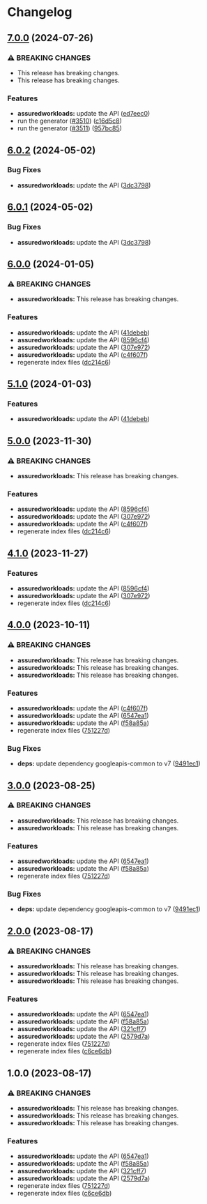 # Changelog

## [7.0.0](https://github.com/googleapis/google-api-nodejs-client/compare/assuredworkloads-v6.0.2...assuredworkloads-v7.0.0) (2024-07-26)


### ⚠ BREAKING CHANGES

* This release has breaking changes.
* This release has breaking changes.

### Features

* **assuredworkloads:** update the API ([ed7eec0](https://github.com/googleapis/google-api-nodejs-client/commit/ed7eec05bc0239620ab7832e1e2101703b8ef457))
* run the generator ([#3510](https://github.com/googleapis/google-api-nodejs-client/issues/3510)) ([c16d5c8](https://github.com/googleapis/google-api-nodejs-client/commit/c16d5c87fb36b2aa38626fa4f8ff12d25a2385ad))
* run the generator ([#3511](https://github.com/googleapis/google-api-nodejs-client/issues/3511)) ([957bc85](https://github.com/googleapis/google-api-nodejs-client/commit/957bc850439a639c5534957333b09598944952c3))

## [6.0.2](https://github.com/googleapis/google-api-nodejs-client/compare/assuredworkloads-v6.0.1...assuredworkloads-v6.0.2) (2024-05-02)


### Bug Fixes

* **assuredworkloads:** update the API ([3dc3798](https://github.com/googleapis/google-api-nodejs-client/commit/3dc3798f56c03f0cf7136eb5d5e625ef2c3c21ee))

## [6.0.1](https://github.com/googleapis/google-api-nodejs-client/compare/assuredworkloads-v6.0.0...assuredworkloads-v6.0.1) (2024-05-02)


### Bug Fixes

* **assuredworkloads:** update the API ([3dc3798](https://github.com/googleapis/google-api-nodejs-client/commit/3dc3798f56c03f0cf7136eb5d5e625ef2c3c21ee))

## [6.0.0](https://github.com/googleapis/google-api-nodejs-client/compare/assuredworkloads-v5.1.0...assuredworkloads-v6.0.0) (2024-01-05)


### ⚠ BREAKING CHANGES

* **assuredworkloads:** This release has breaking changes.

### Features

* **assuredworkloads:** update the API ([41debeb](https://github.com/googleapis/google-api-nodejs-client/commit/41debeba5989a6a45043e2249fb02a869f3320bf))
* **assuredworkloads:** update the API ([8596cf4](https://github.com/googleapis/google-api-nodejs-client/commit/8596cf429c380e03e29858e96c9dee7113271c42))
* **assuredworkloads:** update the API ([307e972](https://github.com/googleapis/google-api-nodejs-client/commit/307e972accd555e155d15b85f0951a5daf3f7c09))
* **assuredworkloads:** update the API ([c4f607f](https://github.com/googleapis/google-api-nodejs-client/commit/c4f607fa7be5dd9d3ac43557be64be5bcee84525))
* regenerate index files ([dc214c6](https://github.com/googleapis/google-api-nodejs-client/commit/dc214c6fc788530f9723840985ef901e725b4330))

## [5.1.0](https://github.com/googleapis/google-api-nodejs-client/compare/assuredworkloads-v5.0.0...assuredworkloads-v5.1.0) (2024-01-03)


### Features

* **assuredworkloads:** update the API ([41debeb](https://github.com/googleapis/google-api-nodejs-client/commit/41debeba5989a6a45043e2249fb02a869f3320bf))

## [5.0.0](https://github.com/googleapis/google-api-nodejs-client/compare/assuredworkloads-v4.1.0...assuredworkloads-v5.0.0) (2023-11-30)


### ⚠ BREAKING CHANGES

* **assuredworkloads:** This release has breaking changes.

### Features

* **assuredworkloads:** update the API ([8596cf4](https://github.com/googleapis/google-api-nodejs-client/commit/8596cf429c380e03e29858e96c9dee7113271c42))
* **assuredworkloads:** update the API ([307e972](https://github.com/googleapis/google-api-nodejs-client/commit/307e972accd555e155d15b85f0951a5daf3f7c09))
* **assuredworkloads:** update the API ([c4f607f](https://github.com/googleapis/google-api-nodejs-client/commit/c4f607fa7be5dd9d3ac43557be64be5bcee84525))
* regenerate index files ([dc214c6](https://github.com/googleapis/google-api-nodejs-client/commit/dc214c6fc788530f9723840985ef901e725b4330))

## [4.1.0](https://github.com/googleapis/google-api-nodejs-client/compare/assuredworkloads-v4.0.0...assuredworkloads-v4.1.0) (2023-11-27)


### Features

* **assuredworkloads:** update the API ([8596cf4](https://github.com/googleapis/google-api-nodejs-client/commit/8596cf429c380e03e29858e96c9dee7113271c42))
* **assuredworkloads:** update the API ([307e972](https://github.com/googleapis/google-api-nodejs-client/commit/307e972accd555e155d15b85f0951a5daf3f7c09))
* regenerate index files ([dc214c6](https://github.com/googleapis/google-api-nodejs-client/commit/dc214c6fc788530f9723840985ef901e725b4330))

## [4.0.0](https://github.com/googleapis/google-api-nodejs-client/compare/assuredworkloads-v3.0.0...assuredworkloads-v4.0.0) (2023-10-11)


### ⚠ BREAKING CHANGES

* **assuredworkloads:** This release has breaking changes.
* **assuredworkloads:** This release has breaking changes.
* **assuredworkloads:** This release has breaking changes.

### Features

* **assuredworkloads:** update the API ([c4f607f](https://github.com/googleapis/google-api-nodejs-client/commit/c4f607fa7be5dd9d3ac43557be64be5bcee84525))
* **assuredworkloads:** update the API ([6547ea1](https://github.com/googleapis/google-api-nodejs-client/commit/6547ea1ef1dfa62352e276d4f394350cb7521f68))
* **assuredworkloads:** update the API ([f58a85a](https://github.com/googleapis/google-api-nodejs-client/commit/f58a85a1ace5abe94f714ca76b04619cbbc3e760))
* regenerate index files ([751227d](https://github.com/googleapis/google-api-nodejs-client/commit/751227d3926c946b5db5edb58f0086e074a61169))


### Bug Fixes

* **deps:** update dependency googleapis-common to v7 ([9491ec1](https://github.com/googleapis/google-api-nodejs-client/commit/9491ec1cdc3c413e7d73edcfcd59cf5c28a7c855))

## [3.0.0](https://github.com/googleapis/google-api-nodejs-client/compare/assuredworkloads-v2.0.0...assuredworkloads-v3.0.0) (2023-08-25)


### ⚠ BREAKING CHANGES

* **assuredworkloads:** This release has breaking changes.
* **assuredworkloads:** This release has breaking changes.

### Features

* **assuredworkloads:** update the API ([6547ea1](https://github.com/googleapis/google-api-nodejs-client/commit/6547ea1ef1dfa62352e276d4f394350cb7521f68))
* **assuredworkloads:** update the API ([f58a85a](https://github.com/googleapis/google-api-nodejs-client/commit/f58a85a1ace5abe94f714ca76b04619cbbc3e760))
* regenerate index files ([751227d](https://github.com/googleapis/google-api-nodejs-client/commit/751227d3926c946b5db5edb58f0086e074a61169))


### Bug Fixes

* **deps:** update dependency googleapis-common to v7 ([9491ec1](https://github.com/googleapis/google-api-nodejs-client/commit/9491ec1cdc3c413e7d73edcfcd59cf5c28a7c855))

## [2.0.0](https://github.com/googleapis/google-api-nodejs-client/compare/assuredworkloads-v1.0.0...assuredworkloads-v2.0.0) (2023-08-17)


### ⚠ BREAKING CHANGES

* **assuredworkloads:** This release has breaking changes.
* **assuredworkloads:** This release has breaking changes.
* **assuredworkloads:** This release has breaking changes.

### Features

* **assuredworkloads:** update the API ([6547ea1](https://github.com/googleapis/google-api-nodejs-client/commit/6547ea1ef1dfa62352e276d4f394350cb7521f68))
* **assuredworkloads:** update the API ([f58a85a](https://github.com/googleapis/google-api-nodejs-client/commit/f58a85a1ace5abe94f714ca76b04619cbbc3e760))
* **assuredworkloads:** update the API ([321cff7](https://github.com/googleapis/google-api-nodejs-client/commit/321cff70dc367dd733a5e8b31504ea4b730a8bf7))
* **assuredworkloads:** update the API ([2579d7a](https://github.com/googleapis/google-api-nodejs-client/commit/2579d7abdcdc1de1840c8222dad1161cf269107a))
* regenerate index files ([751227d](https://github.com/googleapis/google-api-nodejs-client/commit/751227d3926c946b5db5edb58f0086e074a61169))
* regenerate index files ([c6ce6db](https://github.com/googleapis/google-api-nodejs-client/commit/c6ce6db24417be7ec0d5cb572288042973a390e0))

## 1.0.0 (2023-08-17)


### ⚠ BREAKING CHANGES

* **assuredworkloads:** This release has breaking changes.
* **assuredworkloads:** This release has breaking changes.
* **assuredworkloads:** This release has breaking changes.

### Features

* **assuredworkloads:** update the API ([6547ea1](https://github.com/googleapis/google-api-nodejs-client/commit/6547ea1ef1dfa62352e276d4f394350cb7521f68))
* **assuredworkloads:** update the API ([f58a85a](https://github.com/googleapis/google-api-nodejs-client/commit/f58a85a1ace5abe94f714ca76b04619cbbc3e760))
* **assuredworkloads:** update the API ([321cff7](https://github.com/googleapis/google-api-nodejs-client/commit/321cff70dc367dd733a5e8b31504ea4b730a8bf7))
* **assuredworkloads:** update the API ([2579d7a](https://github.com/googleapis/google-api-nodejs-client/commit/2579d7abdcdc1de1840c8222dad1161cf269107a))
* regenerate index files ([751227d](https://github.com/googleapis/google-api-nodejs-client/commit/751227d3926c946b5db5edb58f0086e074a61169))
* regenerate index files ([c6ce6db](https://github.com/googleapis/google-api-nodejs-client/commit/c6ce6db24417be7ec0d5cb572288042973a390e0))
